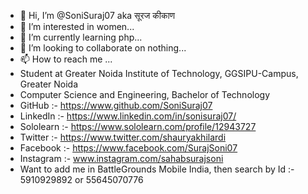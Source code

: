 - 👋 Hi, I’m @SoniSuraj07 aka सूरज कीकाण
- 👀 I’m interested in women...
- 🌱 I’m currently learning php...
- 💞️ I’m looking to collaborate on nothing... 
- 📫 How to reach me ... 
- Student at Greater Noida Institute of Technology, GGSIPU-Campus, Greater Noida
- Computer Science and Engineering, Bachelor of Technology
- GitHub :- https://www.github.com/SoniSuraj07
- LinkedIn :- https://www.linkedin.com/in/sonisuraj07/
- Sololearn :- https://www.sololearn.com/profile/12943727
- Twitter :- https://www.twitter.com/shauryakhilardi
- Facebook :- https://www.facebook.com/SurajSoni07
- Instagram :- www.instagram.com/sahabsurajsoni 
- Want to add me in BattleGrounds Mobile India, then search by Id :- 5910929892 or 55645070776
<!---
SoniSuraj07/SoniSuraj07 is a ✨ special ✨ repository because its `README.md` (this file) appears on your GitHub profile.
You can click the Preview link to take a look at your changes.
--->
